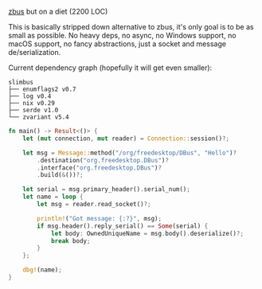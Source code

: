 [zbus](https://github.com/dbus2/zbus/tree/main) but on a diet (2200 LOC)

This is basically stripped down alternative to zbus, it's only goal is to be as small as possible. No heavy deps, no async, no Windows support, no macOS support, no fancy abstractions, just a socket and message de/serialization.

Current dependency graph (hopefully it will get even smaller):
```
slimbus
├── enumflags2 v0.7
├── log v0.4
├── nix v0.29
├── serde v1.0
└── zvariant v5.4
```

```rs
fn main() -> Result<()> {
    let (mut connection, mut reader) = Connection::session()?;

    let msg = Message::method("/org/freedesktop/DBus", "Hello")?
        .destination("org.freedesktop.DBus")?
        .interface("org.freedesktop.DBus")?
        .build(&())?;

    let serial = msg.primary_header().serial_num();
    let name = loop {
        let msg = reader.read_socket()?;

        println!("Got message: {:?}", msg);
        if msg.header().reply_serial() == Some(serial) {
            let body: OwnedUniqueName = msg.body().deserialize()?;
            break body;
        }
    };

    dbg!(name);
}
```
